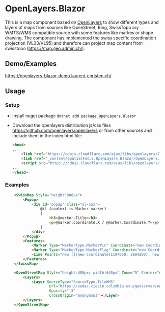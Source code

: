 # OpenLayers.Blazor

This is a map component based on [OpenLayers](https://openlayers.org/) to show different types and layers of maps from sources like OpenStreet, Bing, SwissTopo ary WMTS/WMS compatible source with some features like markes or shape drawing. The component has implemented the swiss specific coordination projection (VL03/VL95) and therefore can project map content from swisstopo (https://map.geo.admin.ch/). 

## Demo/Examples

https://openlayers-blazor-demo.laurent-christen.ch/

## Usage

### Setup

- install nuget package ```dotnet add package OpenLayers.Blazor```
- Download the openlayers distribution js/css files https://github.com/openlayers/openlayers or from other sources and include them in the index.html file:

    ```html
    <head>
    ...
        <link href="https://cdnjs.cloudflare.com/ajax/libs/openlayers/7.3.0/ol.min.css" rel="stylesheet" />
        <link href="_content/SpatialFocus.OpenLayers.Blazor/OpenLayers.Blazor.css" rel="stylesheet" />
        <script src="https://cdnjs.cloudflare.com/ajax/libs/openlayers/7.3.0/dist/ol.min.js"></script>
    ...
    </head>
    ```

### Examples

```html
    <SwissMap Style="height:800px">
        <Popup>
            <div id="popup" class="ol-box">
                @if (context is Marker marker)
                {
                    <h3>@marker.Title</h3>
                    <p>@marker.Coordinate.X / @marker.Coordinate.Y</p>
                }
            </div>
        </Popup>
        <Features>
            <Marker Type="MarkerType.MarkerPin" Coordinate="new Coordinate(1197650, 2604200)"></Marker>
            <Marker Type="MarkerType.MarkerFlag" Coordinate="new Coordinate(1177650, 2624200)" Title="Hallo" BackgroundColor="#449933" Popup></Marker>
            <Line Points="new []{new Coordinate(1197650, 2604200), new Coordinate(1177650, 2624200)}" BorderColor="cyan"></Line>
        </Features>
    </SwissMap>

    <OpenStreetMap Style="height:480px; width:640px" Zoom="5" Center="new Coordinate(51,0)">
        <Layers>
            <Layer SourceType="SourceType.TileWMS"
                    Url="https://sedac.ciesin.columbia.edu/geoserver/ows?SERVICE=WMS&VERSION=1.3.0&REQUEST=GetMap&FORMAT=image%2Fpng&TRANSPARENT=true&LAYERS=gpw-v3%3Agpw-v3-population-density_2000&LANG=en"
                    Opacity=".3"
                    CrossOrigin="anonymous"></Layer>
        </Layers>
    </OpenStreetMap>
``` 
